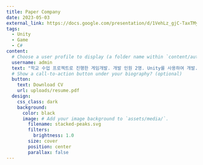 ```yaml
---
title: Paper Company
date: 2023-05-03
external_link: https://docs.google.com/presentation/d/1VehLz_gjC-TaxTMys9B3lWOv9Vtq3QEA/edit?usp=sharing&ouid=105738723853254609453&rtpof=true&sd=true
tags:
  - Unity
  - Game
  - C#
content:
  # Choose a user profile to display (a folder name within `content/authors/`)
  username: admin
  text: "학교 수업 프로젝트로 진행한 게임개발. 개발 인원 2명. Unity를 사용하여 개발."
  # Show a call-to-action button under your biography? (optional)
  button:
    text: Download CV
    url: uploads/resume.pdf
  design:
    css_class: dark
    background:
      color: black
      image: # Add your image background to `assets/media/`.
        filename: stacked-peaks.svg
        filters:
          brightness: 1.0
        size: cover
        position: center
        parallax: false
---
```


<!--more-->
